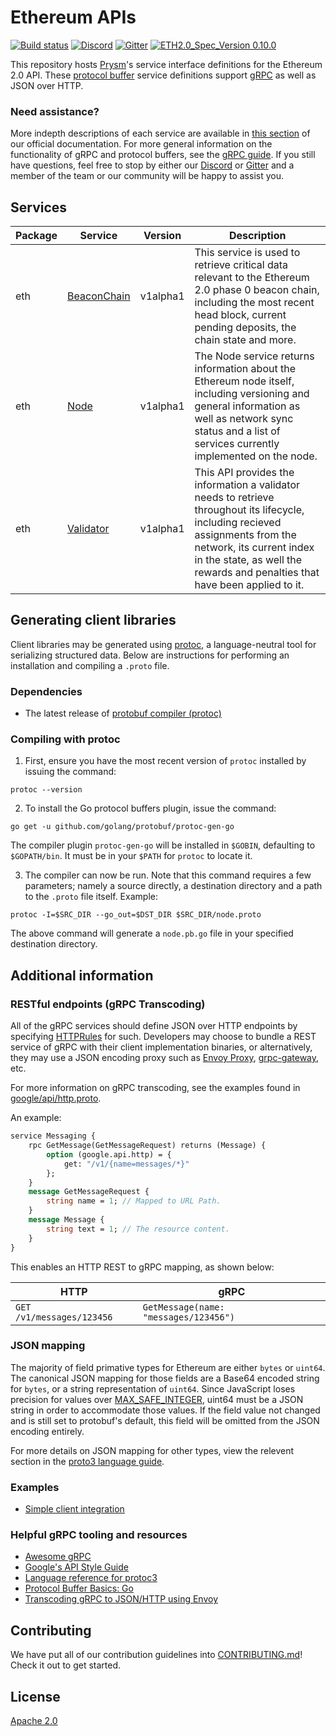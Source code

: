 # Ethereum APIs

[![Build status](https://badge.buildkite.com/62be08099e9e228b165c2dba69c637eb9ca7a1ca95efd54b9f.svg?branch=master)](https://buildkite.com/prysmatic-labs/ethereum-apis)
[![Discord](https://user-images.githubusercontent.com/7288322/34471967-1df7808a-efbb-11e7-9088-ed0b04151291.png)](https://discord.gg/KSA7rPr)
[![Gitter](https://badges.gitter.im/Join%20Chat.svg)](https://gitter.im/prysmaticlabs/geth-sharding?utm_source=badge&utm_medium=badge&utm_campaign=pr-badge)
[![ETH2.0_Spec_Version 0.10.0](https://img.shields.io/badge/ETH2.0%20Spec%20Version-v0.10.0-blue.svg)](https://github.com/ethereum/eth2.0-specs/releases/tag/v0.10.0)


This repository hosts [Prysm](https://github.com/prysmaticlabs/prysm/)'s service interface definitions for the Ethereum 2.0 API. These [protocol buffer](https://developers.google.com/protocol-buffers/) service definitions support [gRPC](https://grpc.io/) as well as JSON over HTTP.

### Need assistance?
More indepth descriptions of each service are available in [this section](https://prysmaticlabs.gitbook.io/prysm/how-prysm-works/ethereum-2.0-public-api) of our official documentation. For more general information on the functionality of gRPC and protocol buffers, see the [gRPC guide](https://grpc.io/docs/guides/). If you still have questions, feel free to stop by either our [Discord](https://discord.gg/KSA7rPr) or [Gitter](https://gitter.im/prysmaticlabs/geth-sharding?utm_source=badge&utm_medium=badge&utm_campaign=pr-badge) and a member of the team or our community will be happy to assist you.

## Services

| Package | Service | Version | Description |
|---------|---------|---------|-------------|
| eth | [BeaconChain](eth/v1alpha1/beacon_chain.proto#L36) | v1alpha1 | This service is used to retrieve critical data relevant to the Ethereum 2.0 phase 0 beacon chain, including the most recent head block, current pending deposits, the chain state and more. |
| eth | [Node](eth/v1alpha1/node.proto#L33) | v1alpha1 | The Node service returns information about the Ethereum node itself, including versioning and general information as well as network sync status and a list of services currently implemented on the node.
| eth | [Validator](eth/v1alpha1/validator.proto) | v1alpha1 | This API provides the information a validator needs to retrieve throughout its lifecycle, including recieved assignments from the network, its current index in the state, as well the rewards and penalties that have been applied to it.


## Generating client libraries
Client libraries may be generated using [protoc](https://github.com/protocolbuffers/protobuf), a language-neutral tool for serializing structured data. Below are instructions for performing an installation and compiling a `.proto` file.

### Dependencies
- The latest release of [protobuf compiler (protoc)](https://github.com/protocolbuffers/protobuf/releases/tag/v3.9.0)

### Compiling with protoc

1. First, ensure you have the most recent version of `protoc` installed by issuing the command:
```
protoc --version
```

2. To install the Go protocol buffers plugin, issue the command:
```
go get -u github.com/golang/protobuf/protoc-gen-go
```
  The compiler plugin `protoc-gen-go` will be installed in `$GOBIN`, defaulting to `$GOPATH/bin`. It must be in your `$PATH` for `protoc` to locate it.

3. The compiler can now be run. Note that this command requires a few parameters; namely a source directly, a destination directory and a path to the `.proto` file itself. Example:
```
protoc -I=$SRC_DIR --go_out=$DST_DIR $SRC_DIR/node.proto
```
The above command will generate a ``node.pb.go`` file in your specified destination directory. 


## Additional information

### RESTful endpoints (gRPC Transcoding)

All of the gRPC services should define JSON over HTTP endpoints by specifying [HTTPRules](https://github.com/googleapis/googleapis/blob/master/google/api/http.proto) for such. Developers may choose to bundle a REST service of gRPC with their client implementation binaries, or alternatively, they may use a JSON encoding proxy such as [Envoy Proxy](https://www.envoyproxy.io/), [grpc-gateway](https://github.com/grpc-ecosystem/grpc-gateway), etc.

For more information on gRPC transcoding, see the examples found in [google/api/http.proto](https://github.com/googleapis/googleapis/blob/master/google/api/http.proto#L45).

An example:
```proto
service Messaging {
    rpc GetMessage(GetMessageRequest) returns (Message) {
        option (google.api.http) = {
            get: "/v1/{name=messages/*}"
        };
    }
    message GetMessageRequest {
        string name = 1; // Mapped to URL Path.
    }
    message Message {
        string text = 1; // The resource content.
    }
}
```

This enables an HTTP REST to gRPC mapping, as shown below:

HTTP | gRPC
-----|-----
`GET /v1/messages/123456`  | `GetMessage(name: "messages/123456")`


### JSON mapping

The majority of field primative types for Ethereum are either `bytes` or `uint64`. The canonical JSON mapping for those fields are a Base64 encoded string for `bytes`, or a string representation of `uint64`. Since JavaScript loses precision for values over [MAX_SAFE_INTEGER](https://developer.mozilla.org/en-US/docs/Web/JavaScript/Reference/Global_Objects/Number/MAX_SAFE_INTEGER), uint64 must be a JSON string in order to accommodate those values. If the field value not changed and is still set to protobuf's default, this field will be omitted from the JSON encoding entirely. 

For more details on JSON mapping for other types, view the relevent section in the [proto3 language guide](https://developers.google.com/protocol-buffers/docs/proto3#json).

### Examples
* [Simple client integration](https://github.com/prysmaticlabs/ethereumapis/examples/integration) 

### Helpful gRPC tooling and resources

- [Awesome gRPC](https://github.com/grpc-ecosystem/awesome-grpc)
- [Google's API Style Guide](https://cloud.google.com/apis/design/)
- [Language reference for protoc3](https://developers.google.com/protocol-buffers/docs/proto3)
- [Protocol Buffer Basics: Go](https://developers.google.com/protocol-buffers/docs/gotutorial)
- [Transcoding gRPC to JSON/HTTP using Envoy](https://blog.jdriven.com/2018/11/transcoding-grpc-to-http-json-using-envoy/)


## Contributing
We have put all of our contribution guidelines into [CONTRIBUTING.md](https://github.com/prysmaticlabs/prysm/blob/master/CONTRIBUTING.md)! Check it out to get started.

## License
[Apache 2.0](https://github.com/prysmaticlabs/ethereumapis/blob/master/LICENSE)
